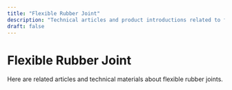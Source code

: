 ```yaml
---
title: "Flexible Rubber Joint"
description: "Technical articles and product introductions related to flexible rubber joints"
draft: false
---
```


# Flexible Rubber Joint

Here are related articles and technical materials about flexible rubber joints.